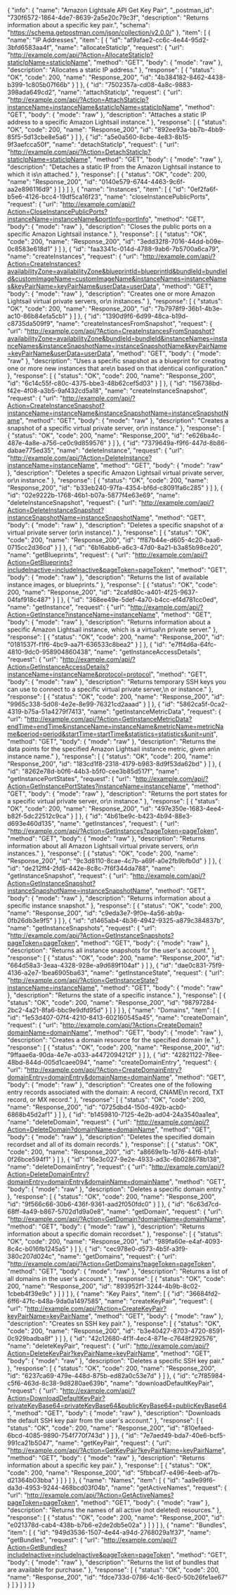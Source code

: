{
  "info": {
    "name": "Amazon Lightsale API Get Key Pair",
    "_postman_id": "730f6572-1864-4de7-8639-2a5e20c79c3f",
    "description": "Returns information about a specific key pair.",
    "schema": "https://schema.getpostman.com/json/collection/v2.0.0/"
  },
  "item": [
    {
      "name": "IP Addresses",
      "item": [
        {
          "id": "af9afae2-cc6c-4e44-95d2-3bfd6583aa4f",
          "name": "allocateStaticIp",
          "request": {
            "url": "http://example.com/api/?Action=AllocateStaticIp?staticIpName=staticIpName",
            "method": "GET",
            "body": {
              "mode": "raw"
            },
            "description": "Allocates a static IP address."
          },
          "response": [
            {
              "status": "OK",
              "code": 200,
              "name": "Response_200",
              "id": "4b384182-8462-4438-b399-1c805b07f66b"
            }
          ]
        },
        {
          "id": "7502357a-cd08-4a8c-9883-398ada649cd2",
          "name": "attachStaticIp",
          "request": {
            "url": "http://example.com/api/?Action=AttachStaticIp?instanceName=instanceName&staticIpName=staticIpName",
            "method": "GET",
            "body": {
              "mode": "raw"
            },
            "description": "Attaches a static IP address to a specific Amazon Lightsail instance."
          },
          "response": [
            {
              "status": "OK",
              "code": 200,
              "name": "Response_200",
              "id": "892ee93a-bb7b-4bb9-85f5-5d13cbe8e5a6"
            }
          ]
        },
        {
          "id": "a5e0a560-8cbe-4e83-8b15-9f3aefcca50f",
          "name": "detachStaticIp",
          "request": {
            "url": "http://example.com/api/?Action=DetachStaticIp?staticIpName=staticIpName",
            "method": "GET",
            "body": {
              "mode": "raw"
            },
            "description": "Detaches a static IP from the Amazon Lightsail instance to which it is\n      attached."
          },
          "response": [
            {
              "status": "OK",
              "code": 200,
              "name": "Response_200",
              "id": "0140e579-6744-4463-9c6f-aa2e896116d9"
            }
          ]
        }
      ]
    },
    {
      "name": "Instances",
      "item": [
        {
          "id": "0ef2fa6f-b5e6-4126-bcc4-19df5ca16f23",
          "name": "closeInstancePublicPorts",
          "request": {
            "url": "http://example.com/api/?Action=CloseInstancePublicPorts?instanceName=instanceName&portInfo=portInfo",
            "method": "GET",
            "body": {
              "mode": "raw"
            },
            "description": "Closes the public ports on a specific Amazon Lightsail instance."
          },
          "response": [
            {
              "status": "OK",
              "code": 200,
              "name": "Response_200",
              "id": "3edd32f8-7016-44dd-b09e-0c8583e618d1"
            }
          ]
        },
        {
          "id": "faa3341c-014d-4788-9ab6-7b5700a6ca79",
          "name": "createInstances",
          "request": {
            "url": "http://example.com/api/?Action=CreateInstances?availabilityZone=availabilityZone&blueprintId=blueprintId&bundleId=bundleId&customImageName=customImageName&instanceNames=instanceNames&keyPairName=keyPairName&userData=userData",
            "method": "GET",
            "body": {
              "mode": "raw"
            },
            "description": "Creates one or more Amazon Lightsail virtual private servers, or\n        instances."
          },
          "response": [
            {
              "status": "OK",
              "code": 200,
              "name": "Response_200",
              "id": "7b7978f9-36b1-4b3e-ac10-86b84efa5cb1"
            }
          ]
        },
        {
          "id": "1390d9f6-6d99-48ca-b19d-c8735da509f9",
          "name": "createInstancesFromSnapshot",
          "request": {
            "url": "http://example.com/api/?Action=CreateInstancesFromSnapshot?availabilityZone=availabilityZone&bundleId=bundleId&instanceNames=instanceNames&instanceSnapshotName=instanceSnapshotName&keyPairName=keyPairName&userData=userData",
            "method": "GET",
            "body": {
              "mode": "raw"
            },
            "description": "Uses a specific snapshot as a blueprint for creating one or more new instances that are\n      based on that identical configuration."
          },
          "response": [
            {
              "status": "OK",
              "code": 200,
              "name": "Response_200",
              "id": "6c14c55f-c80c-4375-bbe3-48b62cef5d03"
            }
          ]
        },
        {
          "id": "156738bd-f42e-4f08-a3b5-9af432cd5a18",
          "name": "createInstanceSnapshot",
          "request": {
            "url": "http://example.com/api/?Action=CreateInstanceSnapshot?instanceName=instanceName&instanceSnapshotName=instanceSnapshotName",
            "method": "GET",
            "body": {
              "mode": "raw"
            },
            "description": "Creates a snapshot of a specific virtual private server, or\n        instance."
          },
          "response": [
            {
              "status": "OK",
              "code": 200,
              "name": "Response_200",
              "id": "e626ba4c-487e-4a8e-a756-ce0c9d859576"
            }
          ]
        },
        {
          "id": "7379649a-f9f6-447d-8b86-dabae775ed35",
          "name": "deleteInstance",
          "request": {
            "url": "http://example.com/api/?Action=DeleteInstance?instanceName=instanceName",
            "method": "GET",
            "body": {
              "mode": "raw"
            },
            "description": "Deletes a specific Amazon Lightsail virtual private server, or\n        instance."
          },
          "response": [
            {
              "status": "OK",
              "code": 200,
              "name": "Response_200",
              "id": "b33eb240-97fa-4354-bf6d-c8091fa6c285"
            }
          ]
        },
        {
          "id": "02e9222b-1768-46b1-b07a-5877f4e63e69",
          "name": "deleteInstanceSnapshot",
          "request": {
            "url": "http://example.com/api/?Action=DeleteInstanceSnapshot?instanceSnapshotName=instanceSnapshotName",
            "method": "GET",
            "body": {
              "mode": "raw"
            },
            "description": "Deletes a specific snapshot of a virtual private server (or\n        instance)."
          },
          "response": [
            {
              "status": "OK",
              "code": 200,
              "name": "Response_200",
              "id": "ff87b44e-d605-4c20-baa6-0715cc2d36cd"
            }
          ]
        },
        {
          "id": "6b16abb6-a6c3-47d0-8a21-b3a85b98ce20",
          "name": "getBlueprints",
          "request": {
            "url": "http://example.com/api/?Action=GetBlueprints?includeInactive=includeInactive&pageToken=pageToken",
            "method": "GET",
            "body": {
              "mode": "raw"
            },
            "description": "Returns the list of available instance images, or blueprints."
          },
          "response": [
            {
              "status": "OK",
              "code": 200,
              "name": "Response_200",
              "id": "2cafd80c-a401-4f25-9637-04faf918c487"
            }
          ]
        },
        {
          "id": "368ee49e-5def-4a70-b4cc-ef4d781cc0ed",
          "name": "getInstance",
          "request": {
            "url": "http://example.com/api/?Action=GetInstance?instanceName=instanceName",
            "method": "GET",
            "body": {
              "mode": "raw"
            },
            "description": "Returns information about a specific Amazon Lightsail instance, which is a virtual\n      private server."
          },
          "response": [
            {
              "status": "OK",
              "code": 200,
              "name": "Response_200",
              "id": "0181537f-f1f6-4bc9-aa71-636533c8bea2"
            }
          ]
        },
        {
          "id": "e7ff4d6a-64fc-4810-9dc0-958904860438",
          "name": "getInstanceAccessDetails",
          "request": {
            "url": "http://example.com/api/?Action=GetInstanceAccessDetails?instanceName=instanceName&protocol=protocol",
            "method": "GET",
            "body": {
              "mode": "raw"
            },
            "description": "Returns temporary SSH keys you can use to connect to a specific virtual private server,\n      or instance."
          },
          "response": [
            {
              "status": "OK",
              "code": 200,
              "name": "Response_200",
              "id": "9965c338-5d08-4e2e-8e99-76321cd2aaad"
            }
          ]
        },
        {
          "id": "5862ca5f-0ca2-4319-b75a-51a4279f7413",
          "name": "getInstanceMetricData",
          "request": {
            "url": "http://example.com/api/?Action=GetInstanceMetricData?endTime=endTime&instanceName=instanceName&metricName=metricName&period=period&startTime=startTime&statistics=statistics&unit=unit",
            "method": "GET",
            "body": {
              "mode": "raw"
            },
            "description": "Returns the data points for the specified Amazon Lightsail instance metric, given an\n      instance name."
          },
          "response": [
            {
              "status": "OK",
              "code": 200,
              "name": "Response_200",
              "id": "183cd1f8-2318-4179-b983-8d9f53da62bd"
            }
          ]
        },
        {
          "id": "8262e78d-b0f6-44b3-b5f0-cee3b85d517f",
          "name": "getInstancePortStates",
          "request": {
            "url": "http://example.com/api/?Action=GetInstancePortStates?instanceName=instanceName",
            "method": "GET",
            "body": {
              "mode": "raw"
            },
            "description": "Returns the port states for a specific virtual private server, or\n        instance."
          },
          "response": [
            {
              "status": "OK",
              "code": 200,
              "name": "Response_200",
              "id": "497e350e-1683-4ee4-b82f-5dc22512c9ca"
            }
          ]
        },
        {
          "id": "4b61be9c-b423-4b94-88e3-d693e460d135",
          "name": "getInstances",
          "request": {
            "url": "http://example.com/api/?Action=GetInstances?pageToken=pageToken",
            "method": "GET",
            "body": {
              "mode": "raw"
            },
            "description": "Returns information about all Amazon Lightsail virtual private servers, or\n        instances."
          },
          "response": [
            {
              "status": "OK",
              "code": 200,
              "name": "Response_200",
              "id": "9c3d8110-8cae-4c7b-a69f-a0e2fb9bfb0d"
            }
          ]
        },
        {
          "id": "de212ff4-2fd5-442e-8c8c-7f6f344da788",
          "name": "getInstanceSnapshot",
          "request": {
            "url": "http://example.com/api/?Action=GetInstanceSnapshot?instanceSnapshotName=instanceSnapshotName",
            "method": "GET",
            "body": {
              "mode": "raw"
            },
            "description": "Returns information about a specific instance snapshot."
          },
          "response": [
            {
              "status": "OK",
              "code": 200,
              "name": "Response_200",
              "id": "c9eda3e7-9f0e-4a56-ab9a-0fb26db3e9f5"
            }
          ]
        },
        {
          "id": "d1465ab4-4b36-4942-9325-a879c384837b",
          "name": "getInstanceSnapshots",
          "request": {
            "url": "http://example.com/api/?Action=GetInstanceSnapshots?pageToken=pageToken",
            "method": "GET",
            "body": {
              "mode": "raw"
            },
            "description": "Returns all instance snapshots for the user's account."
          },
          "response": [
            {
              "status": "OK",
              "code": 200,
              "name": "Response_200",
              "id": "664d58a3-3eaa-4328-928e-a9d689f104af"
            }
          ]
        },
        {
          "id": "dae0c831-75f9-4136-a2e7-1bea6905ba63",
          "name": "getInstanceState",
          "request": {
            "url": "http://example.com/api/?Action=GetInstanceState?instanceName=instanceName",
            "method": "GET",
            "body": {
              "mode": "raw"
            },
            "description": "Returns the state of a specific instance."
          },
          "response": [
            {
              "status": "OK",
              "code": 200,
              "name": "Response_200",
              "id": "98797284-2bc2-4a21-8fa6-bbc9e9dfd95d"
            }
          ]
        }
      ]
    },
    {
      "name": "Domains",
      "item": [
        {
          "id": "1e53d407-07f4-4210-8413-602160545a45",
          "name": "createDomain",
          "request": {
            "url": "http://example.com/api/?Action=CreateDomain?domainName=domainName",
            "method": "GET",
            "body": {
              "mode": "raw"
            },
            "description": "Creates a domain resource for the specified domain (e."
          },
          "response": [
            {
              "status": "OK",
              "code": 200,
              "name": "Response_200",
              "id": "9ffaae6a-90da-4e7e-a033-a4472094212f"
            }
          ]
        },
        {
          "id": "42821122-78ee-48bd-844d-005d1caee094",
          "name": "createDomainEntry",
          "request": {
            "url": "http://example.com/api/?Action=CreateDomainEntry?domainEntry=domainEntry&domainName=domainName",
            "method": "GET",
            "body": {
              "mode": "raw"
            },
            "description": "Creates one of the following entry records associated with the domain: A record, CNAME\n      record, TXT record, or MX record."
          },
          "response": [
            {
              "status": "OK",
              "code": 200,
              "name": "Response_200",
              "id": "0725dbd4-150d-492b-acb0-6868b45d2af1"
            }
          ]
        },
        {
          "id": "b1459810-7125-4e2b-ad04-24a3540aa1ea",
          "name": "deleteDomain",
          "request": {
            "url": "http://example.com/api/?Action=DeleteDomain?domainName=domainName",
            "method": "GET",
            "body": {
              "mode": "raw"
            },
            "description": "Deletes the specified domain recordset and all of its domain records."
          },
          "response": [
            {
              "status": "OK",
              "code": 200,
              "name": "Response_200",
              "id": "a8669e1b-1d76-44f6-b1a1-0f26bce594f1"
            }
          ]
        },
        {
          "id": "16e3c027-9e2e-4933-ad3c-6b028678b138",
          "name": "deleteDomainEntry",
          "request": {
            "url": "http://example.com/api/?Action=DeleteDomainEntry?domainEntry=domainEntry&domainName=domainName",
            "method": "GET",
            "body": {
              "mode": "raw"
            },
            "description": "Deletes a specific domain entry."
          },
          "response": [
            {
              "status": "OK",
              "code": 200,
              "name": "Response_200",
              "id": "9f566c66-30b6-436f-9361-aad2f050fdc0"
            }
          ]
        },
        {
          "id": "6c63d7cd-68ff-4a49-b867-5702d1d9a0e8",
          "name": "getDomain",
          "request": {
            "url": "http://example.com/api/?Action=GetDomain?domainName=domainName",
            "method": "GET",
            "body": {
              "mode": "raw"
            },
            "description": "Returns information about a specific domain recordset."
          },
          "response": [
            {
              "status": "OK",
              "code": 200,
              "name": "Response_200",
              "id": "989fa60e-e4af-4093-8c4c-b016fb1245a5"
            }
          ]
        },
        {
          "id": "cec978e0-d573-4b5f-a3f9-380c207d024c",
          "name": "getDomains",
          "request": {
            "url": "http://example.com/api/?Action=GetDomains?pageToken=pageToken",
            "method": "GET",
            "body": {
              "mode": "raw"
            },
            "description": "Returns a list of all domains in the user's account."
          },
          "response": [
            {
              "status": "OK",
              "code": 200,
              "name": "Response_200",
              "id": "893952f1-3244-4b9b-8c02-1cbeb4f39e9c"
            }
          ]
        }
      ]
    },
    {
      "name": "Key Pairs",
      "item": [
        {
          "id": "36684fd2-6ff6-47fc-b48a-9da0a1497585",
          "name": "createKeyPair",
          "request": {
            "url": "http://example.com/api/?Action=CreateKeyPair?keyPairName=keyPairName",
            "method": "GET",
            "body": {
              "mode": "raw"
            },
            "description": "Creates sn SSH key pair."
          },
          "response": [
            {
              "status": "OK",
              "code": 200,
              "name": "Response_200",
              "id": "b3e40427-8703-4720-8591-0c929badba8f"
            }
          ]
        },
        {
          "id": "42c12680-4f1f-4ec4-871e-c7648f292576",
          "name": "deleteKeyPair",
          "request": {
            "url": "http://example.com/api/?Action=DeleteKeyPair?keyPairName=keyPairName",
            "method": "GET",
            "body": {
              "mode": "raw"
            },
            "description": "Deletes a specific SSH key pair."
          },
          "response": [
            {
              "status": "OK",
              "code": 200,
              "name": "Response_200",
              "id": "6237ca69-479e-448d-875b-ed82a0c53e7d"
            }
          ]
        },
        {
          "id": "c7f85984-c5f6-463d-8c38-9d8280ae639b",
          "name": "downloadDefaultKeyPair",
          "request": {
            "url": "http://example.com/api/?Action=DownloadDefaultKeyPair?privateKeyBase64=privateKeyBase64&publicKeyBase64=publicKeyBase64",
            "method": "GET",
            "body": {
              "mode": "raw"
            },
            "description": "Downloads the default SSH key pair from the user's account."
          },
          "response": [
            {
              "status": "OK",
              "code": 200,
              "name": "Response_200",
              "id": "810efaed-6bcd-4085-9890-754f770f743d"
            }
          ]
        },
        {
          "id": "7e7aed49-bda7-40e6-bcf5-991ca21b5047",
          "name": "getKeyPair",
          "request": {
            "url": "http://example.com/api/?Action=GetKeyPair?keyPairName=keyPairName",
            "method": "GET",
            "body": {
              "mode": "raw"
            },
            "description": "Returns information about a specific key pair."
          },
          "response": [
            {
              "status": "OK",
              "code": 200,
              "name": "Response_200",
              "id": "5fbbcaf7-e496-4eeb-af7b-d21364b03bba"
            }
          ]
        }
      ]
    },
    {
      "name": "Names",
      "item": [
        {
          "id": "aa9e99f6-da3d-4953-9244-468bcd03f04b",
          "name": "getActiveNames",
          "request": {
            "url": "http://example.com/api/?Action=GetActiveNames?pageToken=pageToken",
            "method": "GET",
            "body": {
              "mode": "raw"
            },
            "description": "Returns the names of all active (not deleted) resources."
          },
          "response": [
            {
              "status": "OK",
              "code": 200,
              "name": "Response_200",
              "id": "e021378d-cab4-438b-b7b6-e2de2db5e02a"
            }
          ]
        }
      ]
    },
    {
      "name": "Bundles",
      "item": [
        {
          "id": "949d3536-1507-4e44-a94d-2768029a1f37",
          "name": "getBundles",
          "request": {
            "url": "http://example.com/api/?Action=GetBundles?includeInactive=includeInactive&pageToken=pageToken",
            "method": "GET",
            "body": {
              "mode": "raw"
            },
            "description": "Returns the list of bundles that are available for purchase."
          },
          "response": [
            {
              "status": "OK",
              "code": 200,
              "name": "Response_200",
              "id": "fdce733d-0786-4c16-8ec0-50b26fe1ae67"
            }
          ]
        }
      ]
    }
  ]
}